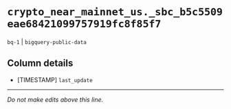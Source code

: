 # `crypto_near_mainnet_us._sbc_b5c5509eae68421099757919fc8f85f7`
`bq-1` | `bigquery-public-data`

## Column details
* [TIMESTAMP] `last_update`

-------------------------------------------------------------------------------
*Do not make edits above this line.*
